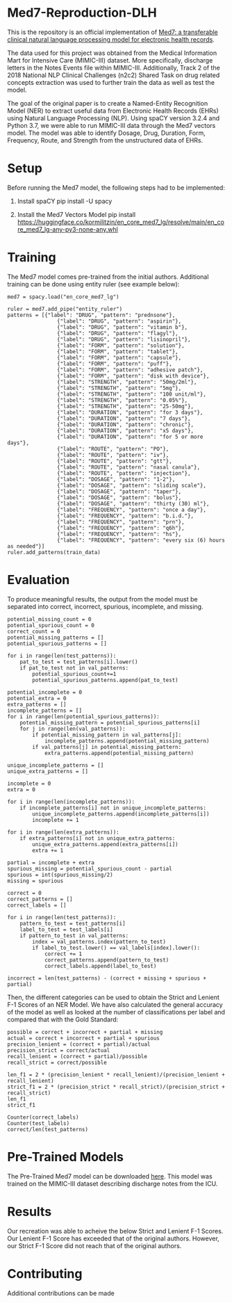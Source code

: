 # Med7-Reproduction-DLH
This is the repository is an official implementation of [Med7: a transferable clinical natural language processing model for electronic health records](https://www.sciencedirect.com/science/article/pii/S0933365721000798).

The data used for this project was obtained from the Medical Information Mart for Intensive Care (MIMIC-III) dataset. More specifically, discharge letters in the Notes Events file within MIMIC-III. Additionally, Track 2 of the 2018 National NLP Clinical Challenges (n2c2) Shared Task on drug related concepts extraction was used to further train the data as well as test the model.

The goal of the original paper is to create a Named-Entity Recognition Model (NER) to extract useful data from Electronic Health Records (EHRs) using Natural Language Processing (NLP). Using spaCY version 3.2.4 and Python 3.7, we were able to run MIMIC-III data through the Med7 vectors model. The model was able to identify Dosage, Drug, Duration, Form, Frequency, Route, and Strength from the unstructured data of EHRs.

# Setup
Before running the Med7 model, the following steps had to be implemented:

1. Install spaCY
pip install -U spacy

2. Install the Med7 Vectors Model
pip install https://huggingface.co/kormilitzin/en_core_med7_lg/resolve/main/en_core_med7_lg-any-py3-none-any.whl

# Training
The Med7 model comes pre-trained from the initial authors. Additional training can be done using entity ruler (see example below):

```
med7 = spacy.load("en_core_med7_lg")

ruler = med7.add_pipe("entity_ruler")
patterns = [{"label": "DRUG", "pattern": "prednsone"},
                {"label": "DRUG", "pattern": "aspirin"},
                {"label": "DRUG", "pattern": "vitamin b"},
                {"label": "DRUG", "pattern": "flagyl"},
                {"label": "DRUG", "pattern": "lisinopril"},
                {"label": "FORM", "pattern": "solution"},
                {"label": "FORM", "pattern": "tablet"},
                {"label": "FORM", "pattern": "capsule"},
                {"label": "FORM", "pattern": "puff"},
                {"label": "FORM", "pattern": "adhesive patch"},
                {"label": "FORM", "pattern": "disk with device"},
                {"label": "STRENGTH", "pattern": "50mg/2ml"},
                {"label": "STRENGTH", "pattern": "5mg"},
                {"label": "STRENGTH", "pattern": "100 unit/ml"},
                {"label": "STRENGTH", "pattern": "0.05%"},
                {"label": "STRENGTH", "pattern": "25-50mg"},
                {"label": "DURATION", "pattern": "for 3 days"},
                {"label": "DURATION", "pattern": "7 days"},
                {"label": "DURATION", "pattern": "chronic"},
                {"label": "DURATION", "pattern": "x5 days"},
                {"label": "DURATION", "pattern": "for 5 or more days"},
                {"label": "ROUTE", "pattern": "PO"},
                {"label": "ROUTE", "pattern": "iv"},
                {"label": "ROUTE", "pattern": "gtt"},
                {"label": "ROUTE", "pattern": "nasal canula"},
                {"label": "ROUTE", "pattern": "injection"},
                {"label": "DOSAGE", "pattern": "1-2"},
                {"label": "DOSAGE", "pattern": "sliding scale"},
                {"label": "DOSAGE", "pattern": "taper"},
                {"label": "DOSAGE", "pattern": "bolus"},
                {"label": "DOSAGE", "pattern": "thirty (30) ml"},
                {"label": "FREQUENCY", "pattern": "once a day"},
                {"label": "FREQUENCY", "pattern": "b.i.d."},
                {"label": "FREQUENCY", "pattern": "prn"},
                {"label": "FREQUENCY", "pattern": "q6h"},
                {"label": "FREQUENCY", "pattern": "hs"},
                {"label": "FREQUENCY", "pattern": "every six (6) hours as needed"}]
ruler.add_patterns(train_data)
```

# Evaluation
To produce meaningful results, the output from the model must be separated into correct, incorrect, spurious, incomplete, and missing.

```
potential_missing_count = 0
potential_spurious_count = 0
correct_count = 0
potential_missing_patterns = []
potential_spurious_patterns = []

for i in range(len(test_patterns)):
    pat_to_test = test_patterns[i].lower()
    if pat_to_test not in val_patterns:
        potential_spurious_count+=1
        potential_spurious_patterns.append(pat_to_test)
        
potential_incomplete = 0
potential_extra = 0
extra_patterns = []
incomplete_patterns = []
for i in range(len(potential_spurious_patterns)):
    potential_missing_pattern = potential_spurious_patterns[i]
    for j in range(len(val_patterns)):
        if potential_missing_pattern in val_patterns[j]:
            incomplete_patterns.append(potential_missing_pattern)
        if val_patterns[j] in potential_missing_pattern:
            extra_patterns.append(potential_missing_pattern)
            
unique_incomplete_patterns = []
unique_extra_patterns = []

incomplete = 0
extra = 0

for i in range(len(incomplete_patterns)):
    if incomplete_patterns[i] not in unique_incomplete_patterns:
        unique_incomplete_patterns.append(incomplete_patterns[i])
        incomplete += 1
        
for i in range(len(extra_patterns)):
    if extra_patterns[i] not in unique_extra_patterns:
        unique_extra_patterns.append(extra_patterns[i])
        extra += 1
        
partial = incomplete + extra
spurious_missing = potential_spurious_count - partial
spurious = int(spurious_missing/2)
missing = spurious

correct = 0
correct_patterns = []
correct_labels = []

for i in range(len(test_patterns)):
    pattern_to_test = test_patterns[i]
    label_to_test = test_labels[i]
    if pattern_to_test in val_patterns:
        index = val_patterns.index(pattern_to_test)
        if label_to_test.lower() == val_labels[index].lower():
            correct += 1
            correct_patterns.append(pattern_to_test)
            correct_labels.append(label_to_test)
            
incorrect = len(test_patterns) - (correct + missing + spurious + partial)
```
Then, the different categories can be used to obtain the Strict and Lenient F-1 Scores of an NER Model. We have also calculated the general accuracy of the model as well as looked at the number of classifications per label and compared that with the Gold Standard:
```
possible = correct + incorrect + partial + missing
actual = correct + incorrect + partial + spurious
precision_lenient = (correct + partial)/actual
precision_strict = correct/actual
recall_lenient = (correct + partial)/possible
recall_strict = correct/possible

len_f1 = 2 * (precision_lenient * recall_lenient)/(precision_lenient + recall_lenient)
strict_f1 = 2 * (precision_strict * recall_strict)/(precision_strict + recall_strict)
len_f1
strict_f1

Counter(correct_labels)
Counter(test_labels)
correct/len(test_patterns)
```
# Pre-Trained Models
The Pre-Trained Med7 model can be downloaded [here](https://huggingface.co/kormilitzin/en_core_med7_lg/resolve/main/en_core_med7_lg-any-py3-none-any.whl). This model was trained on the MIMIC-III dataset describing discharge notes from the ICU.

# Results
Our recreation was able to acheive the below Strict and Lenient F-1 Scores. Our Lenient F-1 Score has exceeded that of the original authors. However, our Strict F-1 Score did not reach that of the original authors.

 
# Contributing
Additional contributions can be made 

